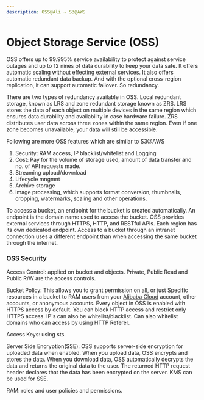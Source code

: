 ```yaml
---
description: OSS@Ali ~ S3@AWS
---
```


# Object Storage Service (OSS)

OSS offers up to 99.995% service availability to protect against service outages and up to 12 nines of data durability to keep your data safe. It offers automatic scaling without effecting external services. It also offers automatic redundant data backup. And with the optional cross-region replication, it can support automatic failover. So redundancy.

There are two types of redundancy available in OSS. Local redundant storage, known as LRS and zone redundant storage known as ZRS. LRS stores the data of each object on multiple devices in the same region which ensures data durability and availability in case hardware failure. ZRS distributes user data across three zones within the same region. Even if one zone becomes unavailable, your data will still be accessible.

Following are more OSS features which are similar to S3@AWS

1. Security: RAM access, IP blacklist/whitelist and Logging
2. Cost: Pay for the volume of storage used, amount of data transfer and no. of API requests made.
3. Streaming upload/download
4. Lifecycle mngmnt
5. Archive storage
6. image processing, which supports format conversion, thumbnails, cropping, watermarks, scaling and other operations.

To access a bucket, an endpoint for the bucket is created automatically. An endpoint is the domain name used to access the bucket. OSS provides external services through HTTPS, HTTP, and RESTful APIs. Each region has its own dedicated endpoint. Access to a bucket through an intranet connection uses a different endpoint than when accessing the same bucket through the internet.

### OSS Security

Access Control: applied on bucket and objects. Private, Public Read and Public R/W are the access controls.

Bucket Policy: This allows you to grant permission on all, or just Specific resources in a bucket to RAM users from your [Alibaba Cloud](https://cloudacademy.com/library/alibaba-cloud/) account, other accounts, or anonymous accounts. Every object in OSS is enabled with HTTPS access by default. You can block HTTP access and restrict only HTTPS access. IP's can also be whitelist/blacklist. Can also whitelist domains who can access by using HTTP Referer.

Access Keys: using sts.

Server Side Encryption(SSE): OSS supports server-side encryption for uploaded data when enabled. When you upload data, OSS encrypts and stores the data. When you download data, OSS automatically decrypts the data and returns the original data to the user. The returned HTTP request header declares that the data has been encrypted on the server. KMS can be used for SSE.

RAM: roles and user policies and permissions.


